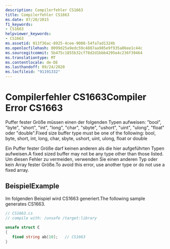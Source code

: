 ```yaml
---
description: Compilerfehler CS1663
title: Compilerfehler CS1663
ms.date: 07/20/2015
f1_keywords:
- CS1663
helpviewer_keywords:
- CS1663
ms.assetid: 013f36ac-8925-4cee-9008-54fa7ad1324b
ms.openlocfilehash: 0099d25a9edc59c4887aa985e9f935a86ee1c44c
ms.sourcegitcommit: 5b475c1855b32cf78d2d1bbb4295e4c236f39464
ms.translationtype: MT
ms.contentlocale: de-DE
ms.lasthandoff: 09/24/2020
ms.locfileid: "91191332"
---
```

# <a name="compiler-error-cs1663"></a><span data-ttu-id="eddcd-103">Compilerfehler CS1663</span><span class="sxs-lookup"><span data-stu-id="eddcd-103">Compiler Error CS1663</span></span>

<span data-ttu-id="eddcd-104">Puffer fester Größe müssen einen der folgenden Typen aufweisen: "bool", "byte", "short", "int", "long", "char", "sbyte", "ushort", "uint", "ulong", "float" oder "double".</span><span class="sxs-lookup"><span data-stu-id="eddcd-104">Fixed size buffer type must be one of the following: bool, byte, short, int, long, char, sbyte, ushort, uint, ulong, float or double</span></span>  
  
 <span data-ttu-id="eddcd-105">Ein Puffer fester Größe darf keinen anderen als die hier aufgeführten Typen aufweisen.</span><span class="sxs-lookup"><span data-stu-id="eddcd-105">A fixed sized buffer may not be any type other than those listed.</span></span> <span data-ttu-id="eddcd-106">Um diesen Fehler zu vermeiden, verwenden Sie einen anderen Typ oder kein Array fester Größe.</span><span class="sxs-lookup"><span data-stu-id="eddcd-106">To avoid this error, use another type or do not use a fixed array.</span></span>  
  
## <a name="example"></a><span data-ttu-id="eddcd-107">Beispiel</span><span class="sxs-lookup"><span data-stu-id="eddcd-107">Example</span></span>  

 <span data-ttu-id="eddcd-108">Im folgenden Beispiel wird CS1663 generiert.</span><span class="sxs-lookup"><span data-stu-id="eddcd-108">The following sample generates CS1663.</span></span>  
  
```csharp  
// CS1663.cs  
// compile with: /unsafe /target:library  
  
unsafe struct C  
{  
   fixed string ab[10];   // CS1663  
}  
```
